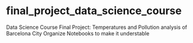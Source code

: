 # final_project_data_science_course
Data Science Course Final Project: Temperatures and Pollution analysis of Barcelona City
Organize Notebooks to make it understable
